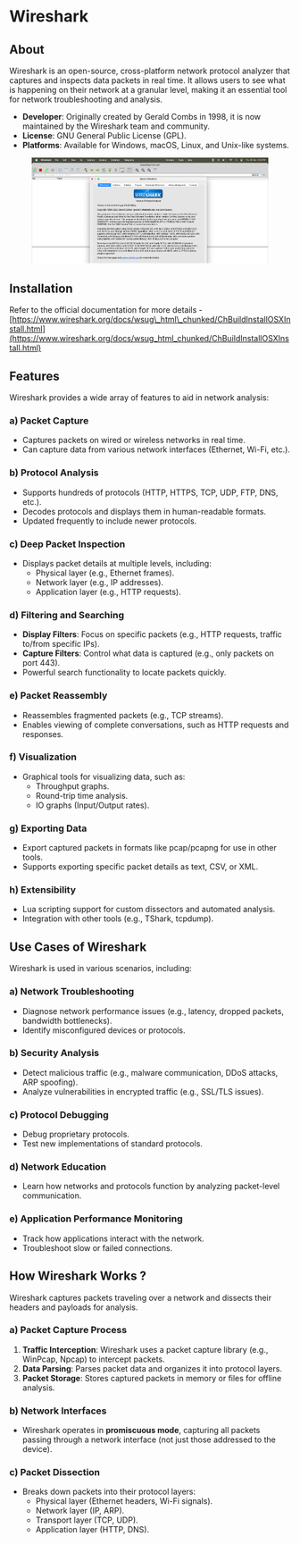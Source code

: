 # Wireshark

## About

Wireshark is an open-source, cross-platform network protocol analyzer that captures and inspects data packets in real time. It allows users to see what is happening on their network at a granular level, making it an essential tool for network troubleshooting and analysis.

* **Developer**: Originally created by Gerald Combs in 1998, it is now maintained by the Wireshark team and community.
* **License**: GNU General Public License (GPL).
* **Platforms**: Available for Windows, macOS, Linux, and Unix-like systems.

<figure><img src="../../../.gitbook/assets/wireshark-1.png" alt=""><figcaption></figcaption></figure>

## Installation

Refer to the official documentation for more details - [https://www.wireshark.org/docs/wsug\_html\_chunked/ChBuildInstallOSXInstall.html](https://www.wireshark.org/docs/wsug_html_chunked/ChBuildInstallOSXInstall.html)

## **Features**

Wireshark provides a wide array of features to aid in network analysis:

### **a) Packet Capture**

* Captures packets on wired or wireless networks in real time.
* Can capture data from various network interfaces (Ethernet, Wi-Fi, etc.).

### **b) Protocol Analysis**

* Supports hundreds of protocols (HTTP, HTTPS, TCP, UDP, FTP, DNS, etc.).
* Decodes protocols and displays them in human-readable formats.
* Updated frequently to include newer protocols.

### **c) Deep Packet Inspection**

* Displays packet details at multiple levels, including:
  * Physical layer (e.g., Ethernet frames).
  * Network layer (e.g., IP addresses).
  * Application layer (e.g., HTTP requests).

### **d) Filtering and Searching**

* **Display Filters**: Focus on specific packets (e.g., HTTP requests, traffic to/from specific IPs).
* **Capture Filters**: Control what data is captured (e.g., only packets on port 443).
* Powerful search functionality to locate packets quickly.

### **e) Packet Reassembly**

* Reassembles fragmented packets (e.g., TCP streams).
* Enables viewing of complete conversations, such as HTTP requests and responses.

### **f) Visualization**

* Graphical tools for visualizing data, such as:
  * Throughput graphs.
  * Round-trip time analysis.
  * IO graphs (Input/Output rates).

### **g) Exporting Data**

* Export captured packets in formats like pcap/pcapng for use in other tools.
* Supports exporting specific packet details as text, CSV, or XML.

### **h) Extensibility**

* Lua scripting support for custom dissectors and automated analysis.
* Integration with other tools (e.g., TShark, tcpdump).

## **Use Cases of Wireshark**

Wireshark is used in various scenarios, including:

### **a) Network Troubleshooting**

* Diagnose network performance issues (e.g., latency, dropped packets, bandwidth bottlenecks).
* Identify misconfigured devices or protocols.

### **b) Security Analysis**

* Detect malicious traffic (e.g., malware communication, DDoS attacks, ARP spoofing).
* Analyze vulnerabilities in encrypted traffic (e.g., SSL/TLS issues).

### **c) Protocol Debugging**

* Debug proprietary protocols.
* Test new implementations of standard protocols.

### **d) Network Education**

* Learn how networks and protocols function by analyzing packet-level communication.

### **e) Application Performance Monitoring**

* Track how applications interact with the network.
* Troubleshoot slow or failed connections.

## **How Wireshark Works ?**

Wireshark captures packets traveling over a network and dissects their headers and payloads for analysis.

### **a) Packet Capture Process**

1. **Traffic Interception**: Wireshark uses a packet capture library (e.g., WinPcap, Npcap) to intercept packets.
2. **Data Parsing**: Parses packet data and organizes it into protocol layers.
3. **Packet Storage**: Stores captured packets in memory or files for offline analysis.

### **b) Network Interfaces**

* Wireshark operates in **promiscuous mode**, capturing all packets passing through a network interface (not just those addressed to the device).

### **c) Packet Dissection**

* Breaks down packets into their protocol layers:
  * Physical layer (Ethernet headers, Wi-Fi signals).
  * Network layer (IP, ARP).
  * Transport layer (TCP, UDP).
  * Application layer (HTTP, DNS).
